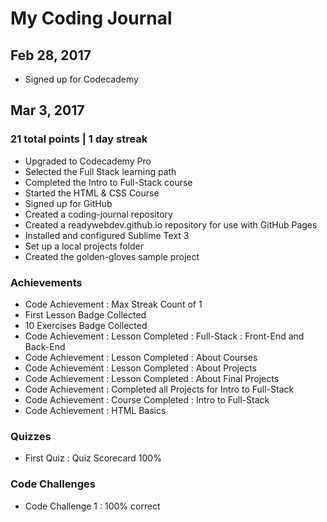 # My Coding Journal

## Feb 28, 2017

- Signed up for Codecademy

## Mar 3, 2017
### 21 total points | 1 day streak

- Upgraded to Codecademy Pro
- Selected the Full Stack learning path
- Completed the Intro to Full-Stack course
- Started the HTML & CSS Course
- Signed up for GitHub
- Created a coding-journal repository
- Created a readywebdev.github.io repository for use with GitHub Pages
- Installed and configured Sublime Text 3
- Set up a local projects folder
- Created the golden-gloves sample project

### Achievements
- Code Achievement : Max Streak Count of 1
- First Lesson Badge Collected
- 10 Exercises Badge Collected
- Code Achievement : Lesson Completed : Full-Stack : Front-End and Back-End
- Code Achievement : Lesson Completed : About Courses
- Code Achievement : Lesson Completed : About Projects
- Code Achievement : Lesson Completed : About Final Projects
- Code Achievement : Completed all Projects for Intro to Full-Stack
- Code Achievement : Course Completed : Intro to Full-Stack
- Code Achievement : HTML Basics

### Quizzes

- First Quiz : Quiz Scorecard 100%

### Code Challenges

- Code Challenge 1 : 100% correct
